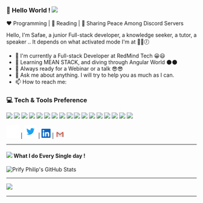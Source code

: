 
### 👋 Hello World !  <img src="https://github.com/TheDudeThatCode/TheDudeThatCode/blob/master/Assets/Earth.gif" width="24px">

:heart: Programming | :black_heart: Reading | :blue_heart: Sharing Peace Among Discord Servers

Hello, I'm Safae, a junior Full-stack developer, a knowledge seeker, a tutor, a speaker .. It depends on what activated mode I'm at ✌🏽🕖

- 🔭 I'm currently a Full-stack Developer at RedMind Tech 😀😃
- 🌱 Learning MEAN STACK, and diving through Angular World 🌑🌑
- 👯 Always ready for a Webinar or a talk 😎😎
- 💬 Ask me about anything. I will try to help you as much as I can.
- 📫 How to reach me:
### 💻 Tech & Tools Preference

<img src = "https://img.shields.io/badge/-HTML5-E34F26?style=flat&logo=html5&logoColor=white"> <img src = "https://img.shields.io/badge/-CSS3-1572B6?style=flat&logo=css3&logoColor=white">
<img src="https://img.shields.io/badge/-Bootstrap-563D7C?style=flat&logo=bootstrap&logoColor=white">
<img src="https://img.shields.io/badge/-JavaScript-eed718?style=flat&logo=javascript&logoColor=ffffff">
<img src="https://img.shields.io/badge/-Sass-cc6699?style=flat&logo=sass&logoColor=ffffff">
<img src="https://img.shields.io/badge/-React-000000?style=flat&logo=react&logoColor=00c8ff">
<img src="https://img.shields.io/badge/-php-000000?style=flat&logo=php&logoColor=ffffff">
<img src="https://img.shields.io/badge/-laravel-000000?style=flat&logo=laravel&logoColor=ffffff">
<img src="https://img.shields.io/badge/-Vue-000000?style=flat&logo=vue&logoColor=ffffff">
<img src="https://img.shields.io/badge/-MongoDB-4DB33D?style=flat&logo=mongodb&logoColor=FFFFFF">
<img src="https://img.shields.io/badge/-MySQL-F29111?style=flat&logo=mysql&logoColor=FFFFFF">
<img src="https://img.shields.io/badge/-Express.js-787878?style=flat">
<img src="https://img.shields.io/badge/-Node.js-3C873A?style=flat&logo=Node.js&logoColor=white">
<img src="https://img.shields.io/badge/-Firebase-FFA611?style=flat&logo=firebase&logoColor=FFFFFF">
<img src="http://img.shields.io/badge/-Git-F1502F?style=flat&logo=git&logoColor=FFFFFF">
<img src="http://img.shields.io/badge/-Github-000000?style=flat&logo=github&logoColor=FFFFFF">
<img src="http://img.shields.io/badge/-VS%20Code-007ACC?style=flat&logo=visual%20studio%20code&logoColor=white">

[<img src="https://raw.githubusercontent.com/Delta456/Delta456/master/img/github.png" alt="github logo" width="34">](https://github.com/safaebaamel) |  [<img src="https://raw.githubusercontent.com/Delta456/Delta456/master/img/twitter.png" alt="twitter logo" width="34">](https://twitter.com/safaebaamel) |  [<img src="https://github.com/Amchuz/Amchuz/blob/master/linkedin.jpeg" alt="linkedin logo" width="24">](https://www.linkedin.com/in/safae-baamel-ba27761a7/) |  [<img src="https://github.com/Amchuz/Amchuz/blob/master/gmail.jpeg" alt="gmail logo" width="24">](safa.baamel@gmail.com)


----

#### <img src="https://media.giphy.com/media/VgCDAzcKvsR6OM0uWg/giphy.gif" width="50"> What I do Every Single day !

   

![Prify Philip's GitHub Stats](https://github-readme-stats.vercel.app/api?username=safaebaamel&hide=["stars"]&show_icons=true)

-------

<a href="https://github.com/Daggy1234">
  <img src="https://github-readme-stats.vercel.app/api/top-langs/?username=safaebaamel&layout=compact" />
</a>

-------
